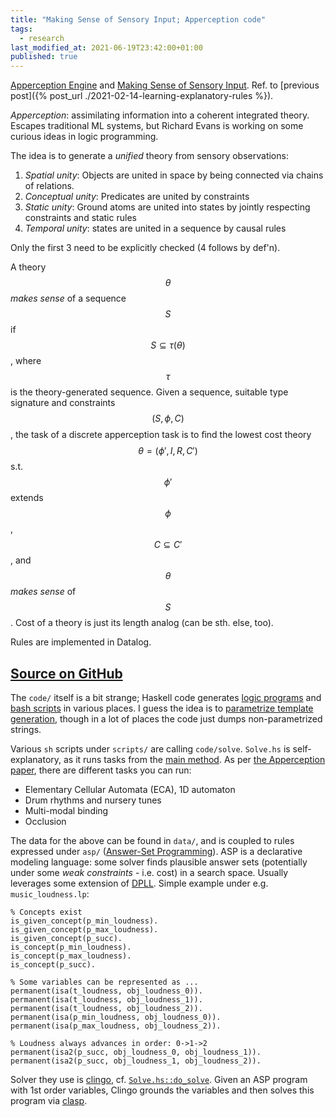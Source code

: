 ```yaml
---
title: "Making Sense of Sensory Input; Apperception code"
tags:
  - research
last_modified_at: 2021-06-19T23:42:00+01:00
published: true
---
```


[Apperception Engine](https://deepmind.com/research/publications/Evaluating-the-Apperception-Engine)
and [Making Sense of Sensory Input](https://deepmind.com/research/publications/Making-sense-of-sensory-input).
Ref. to [previous post]({% post_url ./2021-02-14-learning-explanatory-rules %}).

*Apperception*: assimilating information into a coherent integrated theory.
Escapes traditional ML systems, but Richard Evans is working on some curious
ideas in logic programming.

The idea is to generate a *unified* theory from sensory observations:
1. *Spatial unity*: Objects are united in space by being connected via chains of
   relations.
2. *Conceptual unity*: Predicates are united by constraints
3. *Static unity*: Ground atoms are united into states by jointly respecting
   constraints and static rules
4. *Temporal unity*: states are united in a sequence by causal rules

Only the first 3 need to be explicitly checked (4 follows by def'n).

A theory $$\theta$$ *makes sense* of a sequence $$S$$ if
$$S\subseteq\tau(\theta)$$, where $$\tau$$ is the theory-generated sequence.
Given a sequence, suitable type signature and constraints $$(S, \phi, C)$$, the
task of a discrete apperception task is to ﬁnd the lowest cost theory
$$\theta = (\phi', I, R, C')$$ s.t. $$\phi'$$ extends $$\phi$$,
$$C \subseteq C'$$, and $$\theta$$ *makes sense* of $$S$$.
Cost of a theory is just its length analog (can be sth. else, too).

Rules are implemented in Datalog.


## [Source on GitHub](https://github.com/RichardEvans/apperception)

The `code/` itself is a bit strange; Haskell code generates [logic programs](https://sourcegraph.com/github.com/tkukurin/apperception@2d38e5a3deeded7347620628da5440dc439e9207/-/blob/code/Solve.hs?L761)
and [bash scripts](https://sourcegraph.com/github.com/tkukurin/apperception@2d38e5a3deeded7347620628da5440dc439e9207/-/blob/code/Music.hs?L490)
in various places.
I guess the idea is to [parametrize template generation](https://sourcegraph.com/github.com/tkukurin/apperception@2d38e5a3deeded7347620628da5440dc439e9207/-/blob/code/Solve.hs?L790),
though in a lot of places the code just dumps non-parametrized strings.

Various `sh` scripts under `scripts/` are calling `code/solve`.
`Solve.hs` is self-explanatory, as it runs tasks from the [main method](https://sourcegraph.com/github.com/tkukurin/apperception@master/-/blob/code/Solve.hs?L27).
As per [the Apperception paper](https://arxiv.org/pdf/2007.05367.pdf), there are
different tasks you can run:
* Elementary Cellular Automata (ECA), 1D automaton
* Drum rhythms and nursery tunes
* Multi-modal binding
* Occlusion

The data for the above can be found in `data/`, and is
coupled to rules expressed under `asp/` ([Answer-Set Programming](https://en.wikipedia.org/wiki/Answer_set_programming)).
ASP is a declarative modeling language: some solver finds plausible answer
sets (potentially under some *weak constraints* - i.e. cost) in a search space.
Usually leverages some extension of [DPLL](https://en.wikipedia.org/wiki/DPLL_algorithm).
Simple example under e.g. `music_loudness.lp`:
```datalog
% Concepts exist
is_given_concept(p_min_loudness).
is_given_concept(p_max_loudness).
is_given_concept(p_succ).
is_concept(p_min_loudness).
is_concept(p_max_loudness).
is_concept(p_succ).

% Some variables can be represented as ...
permanent(isa(t_loudness, obj_loudness_0)).
permanent(isa(t_loudness, obj_loudness_1)).
permanent(isa(t_loudness, obj_loudness_2)).
permanent(isa(p_min_loudness, obj_loudness_0)).
permanent(isa(p_max_loudness, obj_loudness_2)).

% Loudness always advances in order: 0->1->2
permanent(isa2(p_succ, obj_loudness_0, obj_loudness_1)).
permanent(isa2(p_succ, obj_loudness_1, obj_loudness_2)).
```

Solver they use is [clingo](https://potassco.org/clingo/),
cf. [`Solve.hs::do_solve`](https://sourcegraph.com/github.com/tkukurin/apperception@2d38e5a3deeded7347620628da5440dc439e9207/-/blob/code/Solve.hs?L759:13).
Given an ASP program with 1st order variables, Clingo grounds the variables and
then solves this program via [clasp](https://potassco.org/clasp/).

